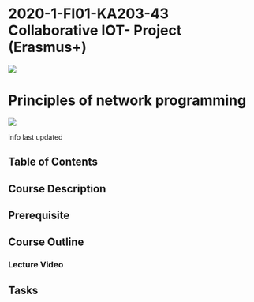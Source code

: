 # 2020-1-FI01-KA203-43 Collaborative IOT- Project (Erasmus+)

![](intro_img.png)

# Principles of network programming

![](intro_img.png)

info
last updated

## Table of Contents


## Course Description


## Prerequisite

## Course Outline

### Lecture Video

## Tasks

